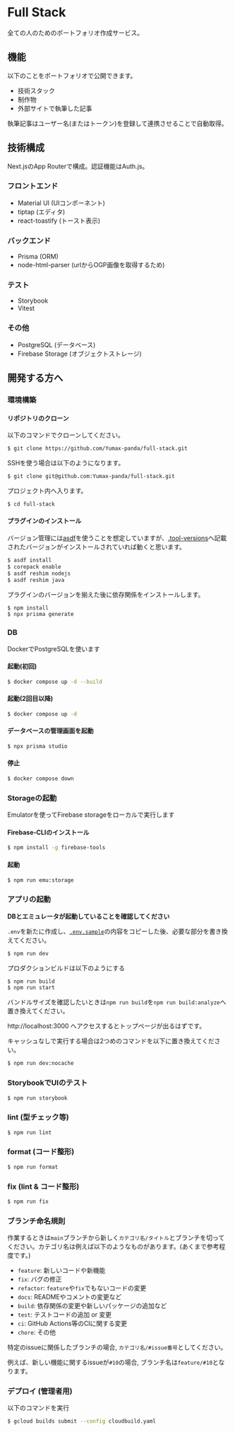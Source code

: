 # Full Stack

全ての人のためのポートフォリオ作成サービス。

## 機能

以下のことをポートフォリオで公開できます。

- 技術スタック
- 制作物
- 外部サイトで執筆した記事

執筆記事はユーザー名(またはトークン)を登録して連携させることで自動取得。

## 技術構成

Next.jsのApp Routerで構成。認証機能はAuth.js。

### フロントエンド

- Material UI (UIコンポーネント)
- tiptap (エディタ)
- react-toastify (トースト表示)

### バックエンド

- Prisma (ORM)
- node-html-parser (urlからOGP画像を取得するため)

### テスト

- Storybook
- Vitest

### その他

- PostgreSQL (データベース)
- Firebase Storage (オブジェクトストレージ)

## 開発する方へ

### 環境構築

#### リポジトリのクローン

以下のコマンドでクローンしてください。

```bash
$ git clone https://github.com/Yumax-panda/full-stack.git
```

SSHを使う場合は以下のようになります。

```bash
$ git clone git@github.com:Yumax-panda/full-stack.git
```

プロジェクト内へ入ります。

```bash
$ cd full-stack
```

#### プラグインのインストール

バージョン管理には[asdf](https://asdf-vm.com)を使うことを想定していますが、[.tool-versions](./.tool-versions)へ記載されたバージョンがインストールされていれば動くと思います。

```bash
$ asdf install
$ corepack enable
$ asdf reshim nodejs
$ asdf reshim java
```

プラグインのバージョンを揃えた後に依存関係をインストールします。

```bash
$ npm install
$ npx prisma generate
```

### DB

DockerでPostgreSQLを使います

#### 起動(初回)

```bash
$ docker compose up -d --build
```

#### 起動(2回目以降)

```bash
$ docker compose up -d
```

#### データベースの管理画面を起動

```bash
$ npx prisma studio
```

#### 停止

```bash
$ docker compose down
```

### Storageの起動

Emulatorを使ってFirebase storageをローカルで実行します

#### Firebase-CLIのインストール

```bash
$ npm install -g firebase-tools
```

#### 起動

```bash
$ npm run emu:storage
```

### アプリの起動

**DBとエミュレータが起動していることを確認してください**

`.env`を新たに作成し、[`.env.sample`](./.env.sample)の内容をコピーした後、必要な部分を書き換えてください。

```bash
$ npm run dev
```

プロダクションビルドは以下のようにする

```bash
$ npm run build
$ npm run start
```

バンドルサイズを確認したいときは`npm run build`を`npm run build:analyze`へ置き換えてください。

http://localhost:3000 へアクセスするとトップページが出るはずです。

キャッシュなしで実行する場合は2つめのコマンドを以下に置き換えてください。

```bash
$ npm run dev:nocache
```

### StorybookでUIのテスト

```bash
$ npm run storybook
```

### lint (型チェック等)

```bash
$ npm run lint
```

### format (コード整形)

```bash
$ npm run format
```

### fix (lint & コード整形)

```bash
$ npm run fix
```

### ブランチ命名規則

作業するときは`main`ブランチから新しく`カテゴリ名/タイトル`とブランチを切ってください。カテゴリ名は例えば以下のようなものがあります。(あくまで参考程度です。)

- `feature`: 新しいコードや新機能
- `fix`: バグの修正
- `refactor`: `feature`や`fix`でもないコードの変更
- `docs`: READMEやコメントの変更など
- `build`: 依存関係の変更や新しいパッケージの追加など
- `test`: テストコードの追加 or 変更
- `ci`: GitHub Actions等のCIに関する変更
- `chore`: その他

特定のissueに関係したブランチの場合, `カテゴリ名/#issue番号`としてください。

例えば、新しい機能に関するissueが`#10`の場合, ブランチ名は`feature/#10`となります。

### デプロイ (管理者用)

以下のコマンドを実行

```bash
$ gcloud builds submit --config cloudbuild.yaml
```
